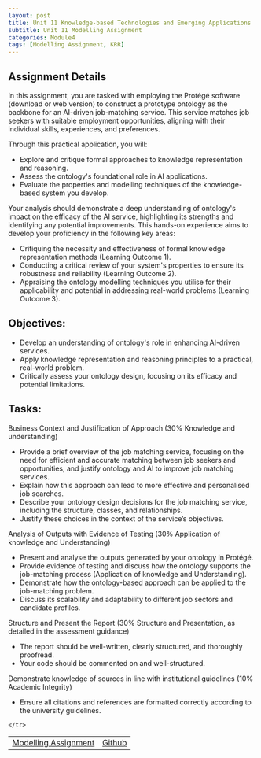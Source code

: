 ```yaml
---
layout: post
title: Unit 11 Knowledge-based Technologies and Emerging Applications
subtitle: Unit 11 Modelling Assignment
categories: Module4
tags: [Modelling Assignment, KRR]
---
```

<html lang="en">



<body>

<h2>Assignment Details</h2>

<p>In this assignment, you are tasked with employing the Protégé software (download or web version) to construct a prototype ontology as the backbone for an AI-driven job-matching service. This service matches job seekers with suitable employment opportunities, aligning with their individual skills, experiences, and preferences.</p>
<p>Through this practical application, you will:</p>
<ul>
<li>Explore and critique formal approaches to knowledge representation and reasoning.</li>
<li>Assess the ontology's foundational role in AI applications.</li>
<li>Evaluate the properties and modelling techniques of the knowledge-based system you develop.</li>
</ul>

<p>Your analysis should demonstrate a deep understanding of ontology's impact on the efficacy of the AI service, highlighting its strengths and identifying any potential improvements. This hands-on experience aims to develop your proficiency in the following key areas:</p>

<ul>
<li>Critiquing the necessity and effectiveness of formal knowledge representation methods (Learning Outcome 1).</li>
<li>Conducting a critical review of your system's properties to ensure its robustness and reliability (Learning Outcome 2).</li>
<li>Appraising the ontology modelling techniques you utilise for their applicability and potential in addressing real-world problems (Learning Outcome 3).</li>
</ul>

<h2>Objectives:</h2>
<ul>
<li>Develop an understanding of ontology's role in enhancing AI-driven services.</li>
<li>Apply knowledge representation and reasoning principles to a practical, real-world problem.</li>
<li>Critically assess your ontology design, focusing on its efficacy and potential limitations.</li>
</ul>

<h2>Tasks:</h2>
<p>Business Context and Justification of Approach (30% Knowledge and understanding)</p>
<ul>
<li>Provide a brief overview of the job matching service, focusing on the need for efficient and accurate matching between job seekers and opportunities, and justify ontology and AI to improve job matching services.</li>
<li>Explain how this approach can lead to more effective and personalised job searches.</li>
<li>Describe your ontology design decisions for the job matching service, including the structure, classes, and relationships.</li>
<li>Justify these choices in the context of the service’s objectives.</li>
  </ul>
<p>Analysis of Outputs with Evidence of Testing (30% Application of knowledge and Understanding)</p>
  <ul>
<li>Present and analyse the outputs generated by your ontology in Protégé.</li>
<li>Provide evidence of testing and discuss how the ontology supports the job-matching process (Application of knowledge and Understanding).</li>
<li>Demonstrate how the ontology-based approach can be applied to the job-matching problem.</li>
<li>Discuss its scalability and adaptability to different job sectors and candidate profiles.</li>
    </ul>
<p>Structure and Present the Report (30% Structure and Presentation, as detailed in the assessment guidance)</p>
    <ul>
<li>The report should be well-written, clearly structured, and thoroughly proofread.</li>
<li>Your code should be commented on and well-structured.</li>
      </ul>
<p>Demonstrate knowledge of sources in line with institutional guidelines (10% Academic Integrity)</p>
      <ul>
<li>Ensure all citations and references are formatted correctly according to the university guidelines.</li>
</ul>
<table>
    <tr>
       <td> <a href="../../../../artefacts/KRR-Unit11-ModellingAssignment.pdf" target="_blank" class="button large">Modelling Assignment</a></td> 
      <td><a href="https://github.com/m-kanuri/m-kanuri.github.io/blob/main/NeualNetworkDesign.ipynb" target="_blank" class="button large">Github</a></td> 

      
    </tr>
</table>
</body>

</html>





